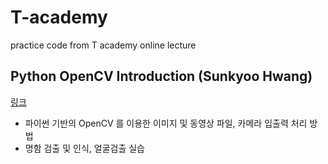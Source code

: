 # T-academy
practice code from T academy online lecture

## Python OpenCV Introduction (Sunkyoo Hwang)
[링크]()
* 파이썬 기반의 OpenCV 를 이용한 이미지 및 동영상 파일, 카메라 입출력 처리 방법
* 명함 검출 및 인식, 얼굴검출 실습
